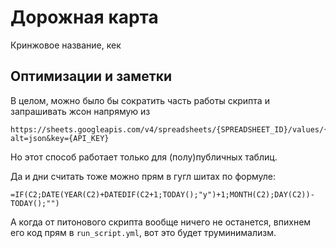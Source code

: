 # Дорожная карта

Кринжовое название, кек

## Оптимизации и заметки

В целом, можно было бы сократить часть работы скрипта и запрашивать жсон напрямую из

```
https://sheets.googleapis.com/v4/spreadsheets/{SPREADSHEET_ID}/values/{RANGE_NAME}?alt=json&key={API_KEY}
```

Но этот способ работает только для (полу)публичных таблиц.

Да и дни считать тоже можно прям в гугл шитах по формуле:

```
=IF(C2;DATE(YEAR(C2)+DATEDIF(C2+1;TODAY();"y")+1;MONTH(C2);DAY(C2))-TODAY();"")
```

А когда от питонового скрипта вообще ничего не останется, впихнем его код прям в `run_script.yml`, вот это будет труминимализм.